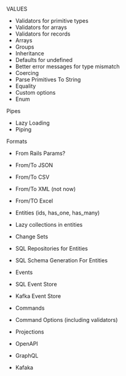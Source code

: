 VALUES 
* Validators for primitive types
* Validators for arrays 
* Validators for records
* Arrays 
* Groups
* Inheritance 
* Defaults for undefined 
* Better error messages for type mismatch 
* Coercing
* Parse Primitives To String
* Equality
* Custom options 
* Enum

              
Pipes
* Lazy Loading
* Piping

Formats 
* From Rails Params? 
* From/To JSON 
* From/To CSV 
* From/To XML (not now)
* From/TO Excel


* Entities (ids, has_one, has_many)
* Lazy collections in entities
* Change Sets
* SQL Repositories for Entities 
* SQL Schema Generation For Entities

* Events 
* SQL Event Store
* Kafka Event Store


* Commands 
* Command Options (including validators)
* Projections 

* OpenAPI
* GraphQL
* Kafaka

